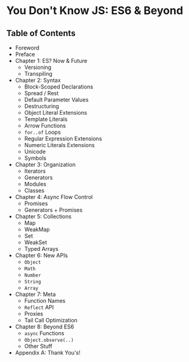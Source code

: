# You Don't Know JS: ES6 & Beyond

## Table of Contents

* Foreword
* Preface
* Chapter 1: ES? Now & Future
	* Versioning
	* Transpiling
* Chapter 2: Syntax
	* Block-Scoped Declarations
	* Spread / Rest
	* Default Parameter Values
	* Destructuring
	* Object Literal Extensions
	* Template Literals
	* Arrow Functions
	* `for..of` Loops
	* Regular Expression Extensions
	* Numeric Literals Extensions
	* Unicode
	* Symbols
* Chapter 3: Organization
	* Iterators
	* Generators
	* Modules
	* Classes
* Chapter 4: Async Flow Control
	* Promises
	* Generators + Promises
* Chapter 5: Collections
	* Map
	* WeakMap
	* Set
	* WeakSet
	* Typed Arrays
* Chapter 6: New APIs
	* `Object`
	* `Math`
	* `Number`
	* `String`
	* `Array`
* Chapter 7: Meta
	* Function Names
	* `Reflect` API
	* Proxies
	* Tail Call Optimization
* Chapter 8: Beyond ES6
	* `async` Functions
	* `Object.observe(..)`
	* Other Stuff
* Appendix A: Thank You's!
